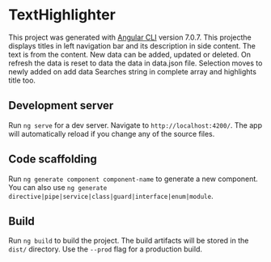# TextHighlighter

This project was generated with [Angular CLI](https://github.com/angular/angular-cli) version 7.0.7.
This projecthe displays titles in left navigation bar and its description in side content.
The text is from the content.
New data can be added, updated or deleted.
On refresh the data is reset to data the data in data.json file.
Selection moves to newly added on add data
Searches string in complete array and highlights title too.


## Development server

Run `ng serve` for a dev server. Navigate to `http://localhost:4200/`. The app will automatically reload if you change any of the source files.

## Code scaffolding

Run `ng generate component component-name` to generate a new component. You can also use `ng generate directive|pipe|service|class|guard|interface|enum|module`.

## Build

Run `ng build` to build the project. The build artifacts will be stored in the `dist/` directory. Use the `--prod` flag for a production build.
